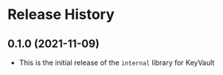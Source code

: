 # Release History

## 0.1.0 (2021-11-09)
* This is the initial release of the `internal` library for KeyVault
